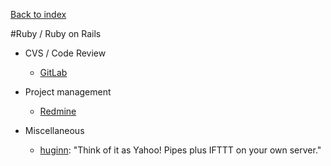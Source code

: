 [Back to index](../README.md)

#Ruby / Ruby on Rails

- CVS / Code Review
  - [GitLab](http://gitlab.org/)

- Project management
  - [Redmine](http://www.redmine.org/) 

- Miscellaneous
  - [huginn](https://github.com/cantino/huginn): "Think of it as Yahoo! Pipes plus IFTTT on your own server."



